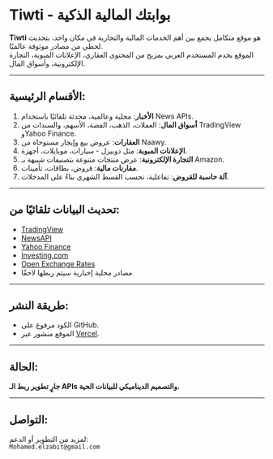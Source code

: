 # Tiwti - بوابتك المالية الذكية

**Tiwti** هو موقع متكامل يجمع بين أهم الخدمات المالية والتجارية في مكان واحد، بتحديث لحظي من مصادر موثوقة عالميًا.  
الموقع يخدم المستخدم العربي بمزيج من المحتوى العقاري، الإعلانات المبوبة، التجارة الإلكترونية، وأسواق المال.

---

## الأقسام الرئيسية:

1. **الأخبار**: محلية وعالمية، محدثة تلقائيًا باستخدام News APIs.
2. **أسواق المال**: العملات، الذهب، الفضة، الأسهم، والسندات من TradingView وYahoo Finance.
3. **العقارات**: عروض بيع وإيجار مستوحاة من Naawy.
4. **الإعلانات المبوبة**: مثل دوبيزل - سيارات، موبايلات، أجهزة.
5. **التجارة الإلكترونية**: عرض منتجات متنوعة بتصنيفات شبيهة بـ Amazon.
6. **مقارنات مالية**: قروض، بطاقات، تأمينات.
7. **آلة حاسبة للقروض**: تفاعلية، تحسب القسط الشهري بناءً على المدخلات.

---

## تحديث البيانات تلقائيًا من:

- [TradingView](https://www.tradingview.com/)
- [NewsAPI](https://newsapi.org/)
- [Yahoo Finance](https://finance.yahoo.com/)
- [Investing.com](https://www.investing.com/)
- [Open Exchange Rates](https://openexchangerates.org/)
- مصادر محلية إخبارية سيتم ربطها لاحقًا

---

## طريقة النشر:
- الكود مرفوع على GitHub.
- الموقع منشور عبر [Vercel](https://vercel.com/).

---

## الحالة:
**جارٍ تطوير ربط الـ APIs والتصميم الديناميكي للبيانات الحية.**

---

## التواصل:
لمزيد من التطوير أو الدعم:  
`Mohamed.elzabit@gmail.com`
